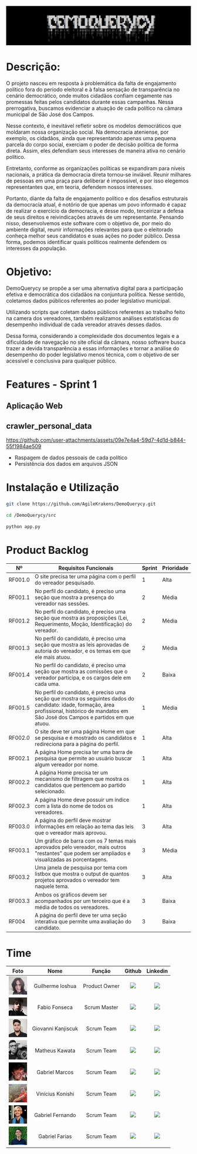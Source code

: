 <img src="assets/demoquerycy_logo.png">

# Descrição:
O projeto nasceu em resposta à problemática da falta de engajamento político fora do período eleitoral e à falsa sensação de transparência no cenário democrático, onde muitos cidadãos confiam cegamente nas promessas feitas pelos candidatos durante essas campanhas. Nessa prerrogativa, buscamos evidenciar a atuação de cada político na câmara municipal de São José dos Campos.

Nesse contexto, é inevitável refletir sobre os modelos democráticos que moldaram nossa organização social. Na democracia ateniense, por exemplo, os cidadãos, ainda que representando apenas uma pequena parcela do corpo social, exerciam o poder de decisão política de forma direta. Assim, eles defendiam seus interesses de maneira ativa no cenário político.

Entretanto, conforme as organizações políticas se expandiram para níveis nacionais, a prática da democracia direta tornou-se inviável. Reunir milhares de pessoas em uma praça para deliberar é impossível, e por isso elegemos representantes que, em teoria, defendem nossos interesses.

Portanto, diante da falta de engajamento político e dos desafios estruturais da democracia atual, é notório de que apenas um povo informado é capaz de realizar o exercício da democracia, e desse modo, terceirizar a defesa de seus direitos e reivindicações através de um representante. Pensando nisso, desenvolvemos este software com o objetivo de, por meio do ambiente digital, reunir informações relevantes para que o eleitorado conheça melhor seus candidatos e suas ações no poder público. Dessa forma, podemos identificar quais políticos realmente defendem os interesses da população. 

# Objetivo:
DemoQuerycy se propõe a ser uma alternativa digital para a participação efetiva e democrática dos cidadãos na conjuntura política. Nesse sentido, coletamos dados públicos referentes ao poder legislativo municipal. 

Utilizando scripts que coletam dados públicos referentes ao trabalho feito na camera dos vereadores, também realizamos análises estatísticas do desempenho individual de cada vereador através desses dados.

Dessa forma, considerando a complexidade dos documentos legais e a dificuldade de navegação no site oficial da câmara, nosso software busca trazer a devida transparência a essas informações e tornar a análise do desempenho do poder legislativo menos técnica, com o objetivo de ser acessível e conclusiva para qualquer público.

# Features - Sprint 1
## Aplicação Web

## crawler_personal_data
https://github.com/user-attachments/assets/09e7e4a4-59d7-4d1d-b844-55f1984ae509

- Raspagem de dados pessoais de cada político
- Persistência dos dados em arquivos JSON

# Instalação e Utilização

```sh
git clone https://github.com/AgileKrakens/DemoQuerycy.git
```
```sh
cd /DemoQuerycy/src
```
```sh
python app.py
```

# Product Backlog

| Nº       | Requisitos Funcionais                                                                                           | Sprint | Prioridade |
|----------|-----------------------------------------------------------------------------------------------------|--------|------------|
| RF001.0  | O site precisa ter uma página com o perfil do vereador pesquisado.                                   | 1      | Alta       |
| RF001.1  | No perfil do candidato, é preciso uma seção que mostra a presença do vereador nas sessões.           | 2      | Média      |
| RF001.2  | No perfil do candidato, é preciso uma seção que mostra as proposições (Lei, Requerimento, Moção, Identificação) do vereador. | 2      | Média      |
| RF001.3  | No perfil do candidato, é preciso uma seção que mostra as leis aprovadas de autoria do vereador, e os temas em que ele mais atuou. | 2      | Média      |
| RF001.4  | No perfil do candidato, é preciso uma seção que mostra as comissões que o vereador participa, e os cargos dele em cada uma. | 2      | Baixa      |
| RF001.5  | No perfil do candidato, é preciso uma seção que mostra os seguintes dados do candidato: idade, formação, área profissional, histórico de mandatos em São José dos Campos e partidos em que atuou. | 1      | Média      |
| RF002.0  | O site deve ter uma página Home em que se pesquisa e é mostrado os candidatos e redireciona para a página do perfil. | 1      | Alta       |
| RF002.1  | A página Home precisa ter uma barra de pesquisa que permite ao usuário buscar algum vereador por nome. | 1      | Alta       |
| RF002.2  | A página Home precisa ter um mecanismo de filtragem que mostra os candidatos que pertencem ao partido selecionado. | 1      | Alta       |
| RF002.3  | A página Home deve possuir um índice com a lista do nome de todos os vereadores.                     | 1      | Alta       |
| RF003.0  | A página do perfil deve mostrar informações em relação ao tema das leis que o vereador mais aprovou.  | 3      | Alta       |
| RF003.1  | Um gráfico de barra com os 7 temas mais aprovados pelo vereador, mais outros "restantes" que podem ser ampliados e visualizadas as porcentagens. | 3      | Média      |
| RF003.2  | Uma janela de pesquisa por tema com listbox que mostra o output de quantos projetos aprovados o vereador tem naquele tema. | 3      | Alta       |
| RF003.3  | Ambos os gráficos devem ser acompanhados por um terceiro que é a média de todos os vereadores.       | 3      | Baixa      |
| RF004    | A página do perfil deve ter uma seção interativa que permite uma avaliação do candidato.             | 3      | Baixa      |

# Time

| Foto | Nome | Função | Github | Linkedin |
| :---------: | :---------: | :---------------------: | :-----------------: | :-------: |
| <img src="/assets/img_team/guiioshua.png" width=50px> | Guilherme Ioshua | Product Owner | <a href="https://github.com/guiioshua"><img src="https://img.shields.io/badge/GitHub-100000?style=for-the-badge&logo=github&logoColor=white"></a> | <a href="https://www.linkedin.com/in/guilherme-ioshua-sene/"><img src="https://img.shields.io/badge/LinkedIn-0077B5?style=for-the-badge&logo=linkedin&logoColor=white"></a> |
| <img src="/assets/img_team/jodijotar.jpg" width=50px> | Fabio Fonseca | Scrum Master | <a href="https://github.com/jodijotar"><img src="https://img.shields.io/badge/GitHub-100000?style=for-the-badge&logo=github&logoColor=white"></a> | <a href="https://www.linkedin.com/in/fabiofonsecajodi/"><img src="https://img.shields.io/badge/LinkedIn-0077B5?style=for-the-badge&logo=linkedin&logoColor=white"></a> |
| <img src="/assets/img_team/giovanni.jpg" width=50px> | Giovanni Kanjiscuk | Scrum Team | <a href="https://github.com/GKanjiscuk"><img src="https://img.shields.io/badge/GitHub-100000?style=for-the-badge&logo=github&logoColor=white"></a> | <a href="https://www.linkedin.com/in/giovanni-kanjiscuk/"><img src="https://img.shields.io/badge/LinkedIn-0077B5?style=for-the-badge&logo=linkedin&logoColor=white"></a> |
| <img src="/assets/img_team/kawata.png" width=50px> | Matheus Kawata | Scrum Team | <a href="https://github.com/KwMajor"><img src="https://img.shields.io/badge/GitHub-100000?style=for-the-badge&logo=github&logoColor=white"></a> | <a href="https://www.linkedin.com/in/matheus-felipe-0832b52ba/"><img src="https://img.shields.io/badge/LinkedIn-0077B5?style=for-the-badge&logo=linkedin&logoColor=white"></a> |
| <img src="/assets/img_team/g_marcos.png" width=50px> | Gabriel Marcos | Scrum Team | <a href="https://github.com/GabrieLMRDL"><img src="https://img.shields.io/badge/GitHub-100000?style=for-the-badge&logo=github&logoColor=white"></a> | <a href=""><img src="https://img.shields.io/badge/LinkedIn-0077B5?style=for-the-badge&logo=linkedin&logoColor=white"></a> |
| <img src="/assets/img_team/konishi.png" width=50px> | Vinícius Konishi |  Scrum Team  | <a href="https://github.com/Vinicius-Konishi"><img src="https://img.shields.io/badge/GitHub-100000?style=for-the-badge&logo=github&logoColor=white"></a> | <a href=""><img src="https://img.shields.io/badge/LinkedIn-0077B5?style=for-the-badge&logo=linkedin&logoColor=white"></a> |
| <img src="/assets/img_team/g_fernando.png" width=50px> | Gabriel Fernando |  Scrum Team  | <a href="https://github.com/Gabriel-Fernando-Lima"><img src="https://img.shields.io/badge/GitHub-100000?style=for-the-badge&logo=github&logoColor=white"></a> | <a href="www.linkedin.com/in/gabriel-fernando-bb430b330"><img src="https://img.shields.io/badge/LinkedIn-0077B5?style=for-the-badge&logo=linkedin&logoColor=white"></a> |
| <img src="/assets/img_team/g_farias.png" width=50px> | Gabriel Farias |  Scrum Team  | <a href="https://github.com/FariasTheProgrammer"><img src="https://img.shields.io/badge/GitHub-100000?style=for-the-badge&logo=github&logoColor=white"></a> | <a href=""><img src="https://img.shields.io/badge/LinkedIn-0077B5?style=for-the-badge&logo=linkedin&logoColor=white"></a> |



